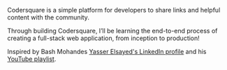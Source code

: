 Codersquare is a simple platform for developers to share links and helpful content with the community.

Through building Codersquare, I’ll be learning the end-to-end process of creating a full-stack web application, from inception to production!

Inspired by Bash Mohandes [Yasser Elsayed's LinkedIn profile](https://www.linkedin.com/in/yelsayedebrahim/) and his [YouTube playlist](https://youtube.com/playlist?list=PL9ExMy1CBZjmRw0JcocbXKdy271BvWBGq&si=K107RGvRUFmp0UFs).

